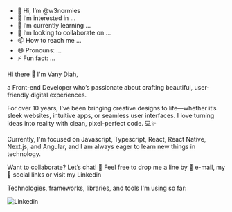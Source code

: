 - 👋 Hi, I’m @w3normies
- 👀 I’m interested in ...
- 🌱 I’m currently learning ...
- 💞️ I’m looking to collaborate on ...
- 📫 How to reach me ...
- 😄 Pronouns: ...
- ⚡ Fun fact: ...

<!---
w3normies/w3normies is a ✨ special ✨ repository because its `README.md` (this file) appears on your GitHub profile.
You can click the Preview link to take a look at your changes.
--->

Hi there 👋 I'm Vany Diah,

a Front-end Developer who’s passionate about crafting beautiful, user-friendly digital experiences.

For over 10 years, I’ve been bringing creative designs to life—whether it’s sleek websites, intuitive apps, or seamless user interfaces. I love turning ideas into reality with clean, pixel-perfect code. 💻✨

Currently, I'm focused on Javascript, Typescript, React, React Native, Next.js, and Angular, and I am always eager to learn new things in technology.

Want to collaborate? Let’s chat! 💬
Feel free to drop me a line by 💌 e-mail, my 🔗 social links or visit my Linkedin

Technologies, frameworks, libraries, and tools I'm using so far:


<img src="https://camo.githubusercontent.com/77b2d24e515a2a9a6d9f0ff25bee010f9a7c221a73c08abf1d7204fe7f5cccb7/68747470733a2f2f696d672e736869656c64732e696f2f62616467652f2d4c696e6b6564496e2d626c75653f7374796c653d666c6174266c6f676f3d4c696e6b6564696e266c6f676f436f6c6f723d7768697465266c696e6b3d68747470733a2f2f7777772e6c696e6b6564696e2e636f6d2f696e2f76616e79646961682f" alt="Linkedin" data-canonical-src="https://img.shields.io/badge/-LinkedIn-blue?style=flat&amp;logo=Linkedin&amp;logoColor=white&amp;link=https://www.linkedin.com/in/vanydiah/" style="max-width: 100%;">
